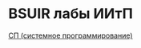 # BSUIR лабы ИИтП

[СП (системное программирование)](https://github.com/gaykov/bsuir/tree/master/SP)
